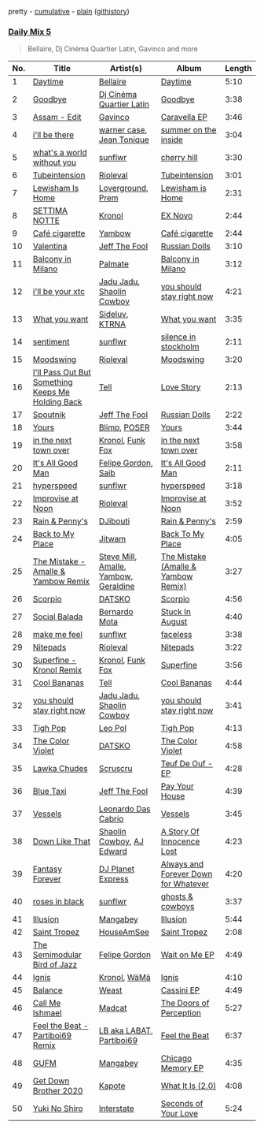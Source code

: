 pretty - [cumulative](/playlists/cumulative/Daily%20Mix%205.md) - [plain](/playlists/plain/37i9dQZF1E36TO0q54WsJv) ([githistory](https://github.githistory.xyz/vitokorn/spotify-playlist-archive/blob/master/playlists/plain/37i9dQZF1E36TO0q54WsJv))

### [Daily Mix 5](https://open.spotify.com/playlist/37i9dQZF1E36TO0q54WsJv)

> Bellaire, Dj Cinéma Quartier Latin, Gavinco and more

| No. | Title | Artist(s) | Album | Length |
|---|---|---|---|---|
| 1 | [Daytime](https://open.spotify.com/track/3EkOG9ruPGZ8Ix1x9OZnWI) | [Bellaire](https://open.spotify.com/artist/6yeeXqk3RxV7l5DxmlXMnw) | [Daytime](https://open.spotify.com/album/366kjKONP3WqlrwDPHRUZj) | 5:10 |
| 2 | [Goodbye](https://open.spotify.com/track/5Ips2rawNAfzMMEuPM0jsT) | [Dj Cinéma Quartier Latin](https://open.spotify.com/artist/3nI698C0lc7EpVCIDShUgD) | [Goodbye](https://open.spotify.com/album/56mldnleGWTYf7856kQQZ4) | 3:38 |
| 3 | [Assam - Edit](https://open.spotify.com/track/7lvqftrdrmjCi6bfb5o7sY) | [Gavinco](https://open.spotify.com/artist/7dUeQwfHuOEQGH5PbksGf6) | [Caravella EP](https://open.spotify.com/album/63MIcbPnjddJldEfsKV5Uv) | 3:46 |
| 4 | [i'll be there](https://open.spotify.com/track/7tYRwRp2IS41nUQHW6UMuL) | [warner case](https://open.spotify.com/artist/106OuakzOxxbXTuigEEf01), [Jean Tonique](https://open.spotify.com/artist/6BVLQfvzlvlNZ43WjbFgbI) | [summer on the inside](https://open.spotify.com/album/1bkPNy0jxEKPG7nSTn5Saa) | 3:04 |
| 5 | [what's a world without you](https://open.spotify.com/track/6UpJUqtGvP1FuUy6LpGmua) | [sunflwr](https://open.spotify.com/artist/1vXY7FiXJPu6j456ZcrtIF) | [cherry hill](https://open.spotify.com/album/1DTQS6YNRYk1O5T42jvHxk) | 3:30 |
| 6 | [Tubeintension](https://open.spotify.com/track/1rDftNCuPjDkyTfWKUv03M) | [Rioleval](https://open.spotify.com/artist/45I1HAnq6EeSBi48cAqpw0) | [Tubeintension](https://open.spotify.com/album/6bipDuR6ej1luxyA5Pl3zO) | 3:01 |
| 7 | [Lewisham Is Home](https://open.spotify.com/track/5DiTjWYke5kHVVBpzLXCr6) | [Loverground](https://open.spotify.com/artist/3SvoerawAn5RAZ2N9osc3z), [Prem](https://open.spotify.com/artist/6hY6tky2WngAViwIzGkEC7) | [Lewisham is Home](https://open.spotify.com/album/2O578cZT8CDJgKCPOdfpWJ) | 2:31 |
| 8 | [SETTIMA NOTTE](https://open.spotify.com/track/383CYLdKIQwMItyS0p3ElB) | [Kronol](https://open.spotify.com/artist/13Bm2FdMEKw4x8BJXCL1MI) | [EX Novo](https://open.spotify.com/album/6CLodkLEMbNmTU0e5WzlTS) | 2:44 |
| 9 | [Café cigarette](https://open.spotify.com/track/2FJ2ukpPWwKu9JzR4Ymx2x) | [Yambow](https://open.spotify.com/artist/5sNyTakkzqmmMTA8GgiCRS) | [Café cigarette](https://open.spotify.com/album/2FiOmnJxoQRdAmnmfUTxpX) | 2:44 |
| 10 | [Valentina](https://open.spotify.com/track/0pZ8IC56d7TWW5SbQJrX0J) | [Jeff The Fool](https://open.spotify.com/artist/6ecEpamJKkgb4604pUpCTp) | [Russian Dolls](https://open.spotify.com/album/6n13SJdYvdWtDwsqnPmHgE) | 3:10 |
| 11 | [Balcony in Milano](https://open.spotify.com/track/7g1K0Hq3OIBhbhQSxA6GFc) | [Palmate](https://open.spotify.com/artist/02mNGa8lfssm5rnhwZhVNw) | [Balcony in Milano](https://open.spotify.com/album/0azmLikjRvsQM26fCuZkm1) | 3:12 |
| 12 | [i'll be your xtc](https://open.spotify.com/track/3LAvzQTWEEILoz5ghyoZLP) | [Jadu Jadu](https://open.spotify.com/artist/2Oe3qtPntosByl21BCcUSc), [Shaolin Cowboy](https://open.spotify.com/artist/3SLV96o2Xa4oOZpSl5FwgD) | [you should stay right now](https://open.spotify.com/album/1WWKLea8iFDataD92oFoJw) | 4:21 |
| 13 | [What you want](https://open.spotify.com/track/6V6Caj3jjsVatEQwZmjJLV) | [Sideluv](https://open.spotify.com/artist/3Qav2btak3NJY2w6NbVC1Y), [KTRNA](https://open.spotify.com/artist/5pKcy7BcqjgJ632BpR6wMa) | [What you want](https://open.spotify.com/album/5MoR3t3G679ujFswuoYHLd) | 3:35 |
| 14 | [sentiment](https://open.spotify.com/track/6A3GXiIueSfGxVZAEzRWiK) | [sunflwr](https://open.spotify.com/artist/1vXY7FiXJPu6j456ZcrtIF) | [silence in stockholm](https://open.spotify.com/album/6hKn8h92rVWOGz2zrGFeZd) | 2:11 |
| 15 | [Moodswing](https://open.spotify.com/track/4PuGg156blv8tcFzJyfFsq) | [Rioleval](https://open.spotify.com/artist/45I1HAnq6EeSBi48cAqpw0) | [Moodswing](https://open.spotify.com/album/48a1pPaprjWwKH7flmn3vv) | 3:20 |
| 16 | [I'll Pass Out But Something Keeps Me Holding Back](https://open.spotify.com/track/5318DSkFUHONbJyBn6Lgoo) | [Tell](https://open.spotify.com/artist/2GTGi2RC8sajDRwBXKpWYg) | [Love Story](https://open.spotify.com/album/3zzKJEW4oG6lYMVwzBTkgL) | 2:13 |
| 17 | [Spoutnik](https://open.spotify.com/track/6xckDFCQfgPGX6hD0Wysuy) | [Jeff The Fool](https://open.spotify.com/artist/6ecEpamJKkgb4604pUpCTp) | [Russian Dolls](https://open.spotify.com/album/6n13SJdYvdWtDwsqnPmHgE) | 2:22 |
| 18 | [Yours](https://open.spotify.com/track/0Y3XaUfDXxHu9ka27hP6gx) | [Blimp](https://open.spotify.com/artist/3cMgbjmQ7G6UjuJ7nS0yzx), [POSER](https://open.spotify.com/artist/0Wq9bM8CbTRmKPtCxFxT8P) | [Yours](https://open.spotify.com/album/3KfFa2BZ8wUuQzW9dVFIdR) | 3:44 |
| 19 | [in the next town over](https://open.spotify.com/track/60G1HeFL1nPV06eHb6lLzB) | [Kronol](https://open.spotify.com/artist/13Bm2FdMEKw4x8BJXCL1MI), [Funk Fox](https://open.spotify.com/artist/3Ajn1b34ZTGezni7WCwjd4) | [in the next town over](https://open.spotify.com/album/1pHOUNOjbgF3qXzyhf9TCL) | 3:58 |
| 20 | [It's All Good Man](https://open.spotify.com/track/0JTvUlDFNgbrHoouTyHVQx) | [Felipe Gordon](https://open.spotify.com/artist/7rQKvsWUOJgXmInx2JuaXj), [Saib](https://open.spotify.com/artist/6N4HlHINMvoTyAL0yhBUCk) | [It's All Good Man](https://open.spotify.com/album/7KqSFWWbQKiTM9xZDxsS2W) | 2:11 |
| 21 | [hyperspeed](https://open.spotify.com/track/4zqSXSyqsEGnWl2Gyb5OV9) | [sunflwr](https://open.spotify.com/artist/1vXY7FiXJPu6j456ZcrtIF) | [hyperspeed](https://open.spotify.com/album/3JQ9ybk5o1jtNILwpmRrsb) | 3:18 |
| 22 | [Improvise at Noon](https://open.spotify.com/track/2GURxlUYjJmVTiQp9CruWP) | [Rioleval](https://open.spotify.com/artist/45I1HAnq6EeSBi48cAqpw0) | [Improvise at Noon](https://open.spotify.com/album/6WCsvEeMu7xqMjhQVpfOtU) | 3:52 |
| 23 | [Rain & Penny's](https://open.spotify.com/track/6Sblo8WSABiwrqRQLGrOqO) | [DJibouti](https://open.spotify.com/artist/2PyUWRpP3uy6MrZB1rPxQw) | [Rain & Penny's](https://open.spotify.com/album/1mLRNTxXX4iBV4pxeObVWN) | 2:59 |
| 24 | [Back to My Place](https://open.spotify.com/track/6ktLSB400x4CYHuYZD5Slb) | [Jitwam](https://open.spotify.com/artist/3yg8VEfEzpr8T9NkiEsycS) | [Back To My Place](https://open.spotify.com/album/5AFAKBu4IAPLwlDOdkVezg) | 4:05 |
| 25 | [The Mistake - Amalle & Yambow Remix](https://open.spotify.com/track/5hrwTmZ4VOFV0TokSwEUu5) | [Steve Mill](https://open.spotify.com/artist/1MUoOrXJcCiQpQKE0GcVwv), [Amalle](https://open.spotify.com/artist/1Se5kiBeb6z3kqF8QgTgyk), [Yambow](https://open.spotify.com/artist/5sNyTakkzqmmMTA8GgiCRS), [Geraldine](https://open.spotify.com/artist/1EX1wLBasNweSTjmetwU8p) | [The Mistake (Amalle & Yambow Remix)](https://open.spotify.com/album/19aoyVQ8iToyixL1YzyZLi) | 3:27 |
| 26 | [Scorpio](https://open.spotify.com/track/2DUVLddLKvksEgKAJNtsP3) | [DATSKO](https://open.spotify.com/artist/2b1Yc522In2BV3Q1fj2JzY) | [Scorpio](https://open.spotify.com/album/4J6YZgueEK9UnoU1IUxsSi) | 4:56 |
| 27 | [Social Balada](https://open.spotify.com/track/7kqU7n3fTkGKrKAVNLjKSL) | [Bernardo Mota](https://open.spotify.com/artist/2mZVPsZy2qPDbHmMCrIpSD) | [Stuck In August](https://open.spotify.com/album/42icHwuB1DTgv7NtGMfWje) | 4:40 |
| 28 | [make me feel](https://open.spotify.com/track/35qFt03FAG1ZDEYUSTkkuA) | [sunflwr](https://open.spotify.com/artist/1vXY7FiXJPu6j456ZcrtIF) | [faceless](https://open.spotify.com/album/7kZzRKpPGVdjFs3nHoY0KH) | 3:38 |
| 29 | [Nitepads](https://open.spotify.com/track/0mA9W89ihQhz5TubvN02Ml) | [Rioleval](https://open.spotify.com/artist/45I1HAnq6EeSBi48cAqpw0) | [Nitepads](https://open.spotify.com/album/4xiCZc0ezhcViM0OWqTGs8) | 3:22 |
| 30 | [Superfine - Kronol Remix](https://open.spotify.com/track/0NNLfnp4NXCmIWY0yQaPax) | [Kronol](https://open.spotify.com/artist/13Bm2FdMEKw4x8BJXCL1MI), [Funk Fox](https://open.spotify.com/artist/3Ajn1b34ZTGezni7WCwjd4) | [Superfine](https://open.spotify.com/album/4hlTgAM3BGnvNxaXPcgFC5) | 3:56 |
| 31 | [Cool Bananas](https://open.spotify.com/track/7FheJOrB8J0eyK0ebcBAlI) | [Tell](https://open.spotify.com/artist/2GTGi2RC8sajDRwBXKpWYg) | [Cool Bananas](https://open.spotify.com/album/1UhLgi4cZtcV5V1HcUmaro) | 4:44 |
| 32 | [you should stay right now](https://open.spotify.com/track/49pjwBq1vv2Xu8fAJTAMxC) | [Jadu Jadu](https://open.spotify.com/artist/2Oe3qtPntosByl21BCcUSc), [Shaolin Cowboy](https://open.spotify.com/artist/3SLV96o2Xa4oOZpSl5FwgD) | [you should stay right now](https://open.spotify.com/album/1WWKLea8iFDataD92oFoJw) | 3:41 |
| 33 | [Tigh Pop](https://open.spotify.com/track/54oQyfr7as59L7u4yvHS3H) | [Leo Pol](https://open.spotify.com/artist/2PBE0KQEqT34oYjjFyI9Mz) | [Tigh Pop](https://open.spotify.com/album/3yQOXiQZJVFSyovlXUhulQ) | 4:13 |
| 34 | [The Color Violet](https://open.spotify.com/track/3aBOX8zZPFHEfugtg6Dtch) | [DATSKO](https://open.spotify.com/artist/2b1Yc522In2BV3Q1fj2JzY) | [The Color Violet](https://open.spotify.com/album/36dWBfIQbv0BDmQ95TWCnB) | 4:58 |
| 35 | [Lawka Chudes](https://open.spotify.com/track/0RPIktlUof8dfCKh9fFdhP) | [Scruscru](https://open.spotify.com/artist/1NUvSIBsDRPoLWeGgzkEkn) | [Teuf De Ouf - EP](https://open.spotify.com/album/7IojODBIM7IGZWOT6CXyRr) | 4:28 |
| 36 | [Blue Taxi](https://open.spotify.com/track/3lKvNiaMoJud7ro9zypnVu) | [Jeff The Fool](https://open.spotify.com/artist/6ecEpamJKkgb4604pUpCTp) | [Pay Your House](https://open.spotify.com/album/0dTywVS3lzdVG1t7ob4IWW) | 4:39 |
| 37 | [Vessels](https://open.spotify.com/track/7ia1xRp98TcrvqkCTLH7L8) | [Leonardo Das Cabrio](https://open.spotify.com/artist/3nMN6fAKa2mtruEGyLB8AI) | [Vessels](https://open.spotify.com/album/62yvbIP8610QHdbD5jWG96) | 3:45 |
| 38 | [Down Like That](https://open.spotify.com/track/3MdtcNDFyjCP9myw71Ig5L) | [Shaolin Cowboy](https://open.spotify.com/artist/3SLV96o2Xa4oOZpSl5FwgD), [AJ Edward](https://open.spotify.com/artist/7lpxJcOTV84CVh0VHAJCTX) | [A Story Of Innocence Lost](https://open.spotify.com/album/0ZtXZYMUIHG485UFCGg9hX) | 4:23 |
| 39 | [Fantasy Forever](https://open.spotify.com/track/6QSo1I0Z6gpGENuLFgZb4s) | [DJ Planet Express](https://open.spotify.com/artist/0nx9ai3o3Ba6bE3WHkEoQg) | [Always and Forever Down for Whatever](https://open.spotify.com/album/1ZcW5hVmvcirz8eEEzza5J) | 4:20 |
| 40 | [roses in black](https://open.spotify.com/track/2TenkTDXTbFpDmdBx43ZQ7) | [sunflwr](https://open.spotify.com/artist/1vXY7FiXJPu6j456ZcrtIF) | [ghosts & cowboys](https://open.spotify.com/album/0v7VnT2tSt3NyvS1cKrh4X) | 3:37 |
| 41 | [Illusion](https://open.spotify.com/track/2hDnhOt4pn1uEP1N4YQUT6) | [Mangabey](https://open.spotify.com/artist/0IySrk0S2gbAoxaYyPHEZD) | [Illusion](https://open.spotify.com/album/2Li9ODcatpUeJ9S3DZHWD9) | 5:44 |
| 42 | [Saint Tropez](https://open.spotify.com/track/4I82QKh3ooUzqHsef28jqP) | [HouseAmSee](https://open.spotify.com/artist/7IcseSizdvIgpqBPiVhLl4) | [Saint Tropez](https://open.spotify.com/album/329liIoSuz564epF6mz7Vi) | 2:08 |
| 43 | [The Semimodular Bird of Jazz](https://open.spotify.com/track/30w0Ow2tuaZL26ep5pEn2M) | [Felipe Gordon](https://open.spotify.com/artist/7rQKvsWUOJgXmInx2JuaXj) | [Wait on Me EP](https://open.spotify.com/album/00t0zeNG6lLjFxtrwQSfzc) | 4:49 |
| 44 | [Ignis](https://open.spotify.com/track/5W11e5HOTGgK9uYokVyrKd) | [Kronol](https://open.spotify.com/artist/13Bm2FdMEKw4x8BJXCL1MI), [WäMä](https://open.spotify.com/artist/4PfquQ0b9q2NsGkaL7sAsh) | [Ignis](https://open.spotify.com/album/7Hk1AG4wbuBh9eSr3AIJw8) | 4:10 |
| 45 | [Balance](https://open.spotify.com/track/2aowrN0qwaqRd2naGSLtZT) | [Weast](https://open.spotify.com/artist/6PqeYJNGdhBM2oZ4AwiW8t) | [Cassini EP](https://open.spotify.com/album/4BK0fE03UWUYTDg93e3JLH) | 4:49 |
| 46 | [Call Me Ishmael](https://open.spotify.com/track/2g5bJ0yu0d5GmH7VDHgdT6) | [Madcat](https://open.spotify.com/artist/6etdAWVQlwIiVg13V6wPeq) | [The Doors of Perception](https://open.spotify.com/album/0HbKCzvQw2hqXDDNXKNJfL) | 5:27 |
| 47 | [Feel the Beat - Partiboi69 Remix](https://open.spotify.com/track/2wNEBBr52TumYRmtYH1ocC) | [LB aka LABAT](https://open.spotify.com/artist/02fHczhlgEBCCjzjsNvJAh), [Partiboi69](https://open.spotify.com/artist/0CutULGVZ24wOr1HHYoEOL) | [Feel the Beat](https://open.spotify.com/album/4izfgFschtwTedFJH5b4rO) | 6:37 |
| 48 | [GUFM](https://open.spotify.com/track/2OI2hCbcHZ4ria2r8rKu8F) | [Mangabey](https://open.spotify.com/artist/0IySrk0S2gbAoxaYyPHEZD) | [Chicago Memory EP](https://open.spotify.com/album/1JlkzEAggCxuAtLrptQc4v) | 4:35 |
| 49 | [Get Down Brother 2020](https://open.spotify.com/track/2Wb9lTWTVOntTrpaTf5vx4) | [Kapote](https://open.spotify.com/artist/3sySIHNL0hqR7eOlm3LNTH) | [What It Is (2.0)](https://open.spotify.com/album/4BIiKHPs6HvnRVg2zHX5Ay) | 4:08 |
| 50 | [Yuki No Shiro](https://open.spotify.com/track/6u6ADMttZJEBASHaJHFGzw) | [Interstate](https://open.spotify.com/artist/1hEzMiEyliQcwRhydFH3t8) | [Seconds of Your Love](https://open.spotify.com/album/1XwG39AMOxX8v0RbRiq3bG) | 5:24 |